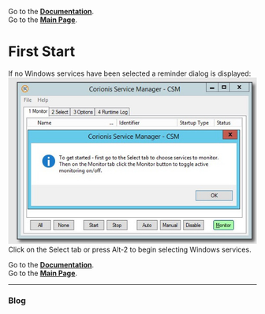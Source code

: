 Go to the [**Documentation**](help).<br/>
Go to the [**Main Page**](index).

# First Start
If no Windows services have been selected a reminder dialog is displayed:<br/>
![Reminder dialog](res/ss-getting-started.jpg "Reminder dialog")<br/>
Click on the Select tab or press Alt-2 to begin selecting Windows services.

Go to the [**Documentation**](help).<br/>
Go to the [**Main Page**](index).

---

### Blog
